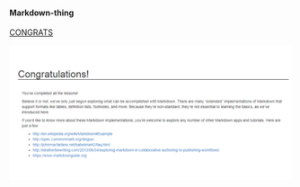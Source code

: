 #### Markdown-thing

[CONGRATS](https://www.markdowntutorial.com/conclusion/)

![Woohoo](https://github.com/Kkoro1/Markdown-thing/blob/master/Capture-CONGRATS.PNG)

